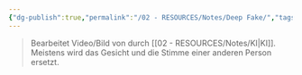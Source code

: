 ```yaml
---
{"dg-publish":true,"permalink":"/02 - RESOURCES/Notes/Deep Fake/","tags":["AI","GFN/prüfungsrelevant/AP1/vorbereitung"],"noteIcon":"","updated":"2025-03-13T16:13:39.757+01:00"}
---
```


>Bearbeitet Video/Bild von durch [[02 - RESOURCES/Notes/KI\|KI]]. Meistens wird das Gesicht und die Stimme einer anderen Person ersetzt.
